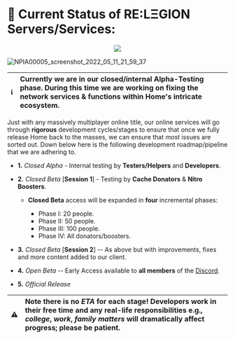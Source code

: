 # 📣 Current Status of RE:LΞGION Servers/Services:

<p align="center">
  <a href="https://discord.gg/ErQ5WJkjtJ"><img src="https://img.shields.io/badge/Testing%20Period-Downtime-red"></a>
    
![NPIA00005_screenshot_2022_05_11_21_59_37](https://cdn.discordapp.com/attachments/968799865154986030/1038871254159077446/mp_screenshot_2-970x570.png)
  
 ℹ️ | Currently we are in our closed/internal **Alpha-Testing phase**. During this time we are working on fixing the network services & functions within Home's intricate ecosystem.
:---: | :---  


    
Just with any massively multiplayer online title, our online services will go through **rigorous** development cycles/stages to ensure that once we fully release Home back to the masses, we can ensure that *most* issues are sorted out. Down below here is the following development roadmap/pipeline that we are adhering to.
    
- **1.** *Closed Alpha* - Internal testing by **Testers/Helpers** and **Developers**.
    
- **2.** *Closed Beta* [**Session 1**] - Testing by **Cache Donators** & **Nitro Boosters**.
    
    - **Closed Beta** access will be expanded in **four** incremental phases:
    
       - Phase I: 20 people.
       - Phase II: 50 people.
       - Phase III: 100 people.
       - Phase IV: All donators/boosters.
    
- **3.** *Closed Beta* [**Session 2**] -- As above but with improvements, fixes and more content added to our client.
- **4.** *Open Beta* -- Early Access available to **all members** of the [Discord](https://discord.com/invite/cxTqf6hS7P).
- **5.** *Official Release*  
    
⚠️ | Note there is no *ETA* for each stage! Developers work in their **free time** and any real-life responsibilities e.g., *college*, *work*, *family matters* will dramatically affect progress; please be patient.
:---: | :---   
